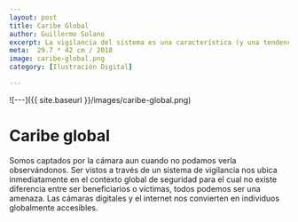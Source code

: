 ```yaml
---
layout: post
title: Caribe Global
author: Guillermo Solano
excerpt: La vigilancia del sistema es una característica (y una tendencia).
meta:  29.7 * 42 cm / 2018
image: caribe-global.png
category: [Ilustración Digital]

---
```


![---]({{ site.baseurl }}/images/caribe-global.png)

# Caribe global

Somos captados por la cámara aun cuando no podamos verla observándonos. Ser vistos a través de un sistema de vigilancia nos ubica inmediatamente en el contexto global de seguridad para el cual no existe diferencia entre ser beneficiarios o víctimas, todos podemos ser una amenaza. Las cámaras digitales y el internet nos convierten en individuos globalmente accesibles.
